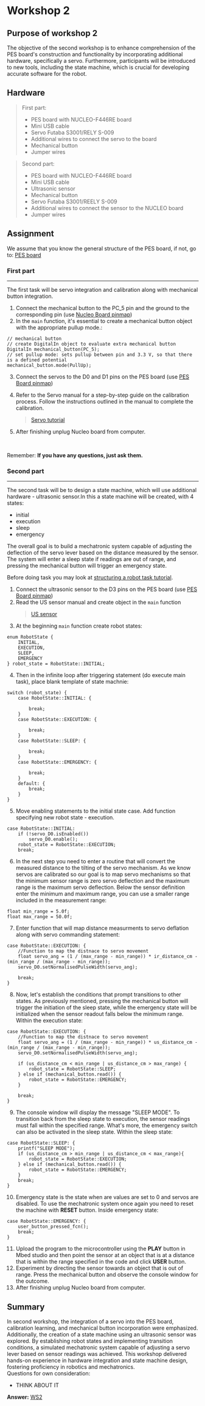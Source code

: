 # Workshop 2

## Purpose of workshop 2
The objective of the second workshop is to enhance comprehension of the PES board's construction and functionality by incorporating additional hardware, specifically a servo. Furthermore, participants will be introduced to new tools, including the state machine, which is crucial for developing accurate software for the robot. 

## Hardware
>First part:
> - PES board with NUCLEO-F446RE board
> - Mini USB cable
> - Servo Futaba S3001/RELY S-009
> - Additional wires to connect the servo to the board
> - Mechanical button
> - Jumper wires

>Second part:
> - PES board with NUCLEO-F446RE board
> - Mini USB cable
> - Ultrasonic sensor 
> - Mechanical button
> - Servo Futaba S3001/REELY S-009
> - Additional wires to connect the sensor to the NUCLEO board
> - Jumper wires

## Assignment
We assume that you know the general structure of the PES board, if not, go to: [PES board](../../README.md#pes-board)
### First part
------------------
The first task will be servo integration and calibration along with mechanical button integration.

1. Connect the mechanical button to the PC_5 pin and the ground to the corresponding pin (use [Nucleo Board pinmap][1])
2. In the ``main`` function, it's essential to create a mechanical button object with the appropriate pullup mode.:
```
// mechanical button
// create DigitalIn object to evaluate extra mechanical button
DigitalIn mechanical_button(PC_5);
// set pullup mode: sets pullup between pin and 3.3 V, so that there is a defined potential
mechanical_button.mode(PullUp);
```
3. Connect the servos to the D0 and D1 pins on the PES board (use [PES Board pinmap](../datasheets/pes_board_peripherals.pdf))
4. Refer to the Servo manual for a step-by-step guide on the calibration process. Follow the instructions outlined in the manual to complete the calibration.

    > [Servo tutorial](../markdown/servo.md)

5. After finishing unplug Nucleo board from computer.
<br>

Remember: **If you have any questions, just ask them.**

### Second part
------------------
The second task will be to design a state machine, which will use additional hardware - ultrasonic sensor.In this a state machine will be created, with 4 states:
- initial
- execution
- sleep
- emergency

The overall goal is to build a mechatronic system capable of adjusting the deflection of the servo lever based on the distance measured by the sensor. The system will enter a sleep state if readings are out of range, and pressing the mechanical button will trigger an emergency state.

Before doing task you may look at [structuring a robot task tutorial](../markdown/tips.md#structuring-a-robot-task).

1. Connect the ultrasonic sensor to the D3 pins on the PES board (use [PES Board pinmap](../datasheets/pes_board_peripherals.pdf))
2. Read the US sensor manual and create object in the ``main`` function
    >[US sensor](../markdown/ultrasonic_sensor.md)
3. At the beginning  ``main`` function create robot states:
```
enum RobotState {
    INITIAL,      
    EXECUTION,
    SLEEP,
    EMERGENCY
} robot_state = RobotState::INITIAL;
```
4. Then in the infinite loop after triggering statement (do execute main task), place blank template of state machnie:
```
switch (robot_state) {
    case RobotState::INITIAL: {

        break;
    }
    case RobotState::EXECUTION: {

        break;
    }
    case RobotState::SLEEP: {

        break;
    }
    case RobotState::EMERGENCY: {

        break;
    }
    default: {
        break; 
    }
}
```
5. Move enabling statements to the initial state case. Add function specifying new robot state - execution.
```
case RobotState::INITIAL:
    if (!servo_D0.isEnabled())
        servo_D0.enable();
    robot_state = RobotState::EXECUTION;
    break;
```
6. In the next step you need to enter a routine that will convert the measured distance to the tilting of the servo mechanism. As we know servos are calibrated so our goal is to map servo mechanisms so that the minimum sensor range is zero servo deflection and the maximum range is the maximum servo deflection. Below the sensor definition enter the minimum and maximum range, you can use a smaller range included in the measurement range:
```
float min_range = 5.0f;
float max_range = 50.0f;
```
7. Enter function that will map distance measurments to servo deflation along with servo commanding statement:
```
case RobotState::EXECUTION: {
    //Function to map the distnace to servo movement
    float servo_ang = (1 / (max_range - min_range)) * ir_distance_cm - (min_range / (max_range - min_range));
    servo_D0.setNormalisedPulseWidth(servo_ang);

    break;
}
```
8. Now, let's establish the conditions that prompt transitions to other states. As previously mentioned, pressing the mechanical button will trigger the initiation of the sleep state, while the emergency state will be initialized when the sensor readout falls below the minimum range. Within the execution state:
```
case RobotState::EXECUTION: {
    //Function to map the distnace to servo movement
    float servo_ang = (1 / (max_range - min_range)) * us_distance_cm - (min_range / (max_range - min_range));
    servo_D0.setNormalisedPulseWidth(servo_ang);

    if (us_distance_cm < min_range | us_distance_cm > max_range) {
        robot_state = RobotState::SLEEP;
    } else if (mechanical_button.read()) {
        robot_state = RobotState::EMERGENCY;
    }

    break;
}
```
9. The console window will display the message "SLEEP MODE". To transition back from the sleep state to execution, the sensor readings must fall within the specified range. What's more, the emergency switch can also be activated in the sleep state. Within the sleep state:
```
case RobotState::SLEEP: {
    printf("SLEEP MODE");
    if (us_distance_cm > min_range | us_distance_cm < max_range){
        robot_state = RobotState::EXECUTION;
    } else if (mechanical_button.read()) {
        robot_state = RobotState::EMERGENCY;
    }
    break;
}
```
10. Emergency state is the state when are values are set to 0 and servos are disabled. To use the mechatronic system once again you need to reset the machine with **RESET** button. Inside emergency state:
```
case RobotState::EMERGENCY: {
    user_button_pressed_fcn();  
    break;
}
```
11. Upload the program to the microcontroller using the **PLAY** button in Mbed studio and then point the sensor at an object that is at a distance that is within the range specified in the code and click **USER** button.
12. Experiment by directing the sensor towards an object that is out of range. Press the mechanical button and observe the console window for the outcome.
13. After finishing unplug Nucleo board from computer.

## Summary
In second workshop, the integration of a servo into the PES board, calibration learning, and mechanical button incorporation were emphasized. Additionally, the creation of a state machine using an ultrasonic sensor was explored. By establishing robot states and implementing transition conditions, a simulated mechatronic system capable of adjusting a servo lever based on sensor readings was achieved. This workshop delivered hands-on experience in hardware integration and state machine design, fostering proficiency in robotics and mechatronics.<br>
Questions for own consideration:
<!-- TODO think about it, about those question -->
- THINK ABOUT IT

**Answer:**
[WS2](../solutions/main_ws2.txt)

<!-- Links -->
[1]: https://os.mbed.com/platforms/ST-Nucleo-F446RE/
